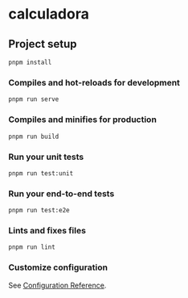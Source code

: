 # calculadora

## Project setup
```
pnpm install
```

### Compiles and hot-reloads for development
```
pnpm run serve
```

### Compiles and minifies for production
```
pnpm run build
```

### Run your unit tests
```
pnpm run test:unit
```

### Run your end-to-end tests
```
pnpm run test:e2e
```

### Lints and fixes files
```
pnpm run lint
```

### Customize configuration
See [Configuration Reference](https://cli.vuejs.org/config/).
